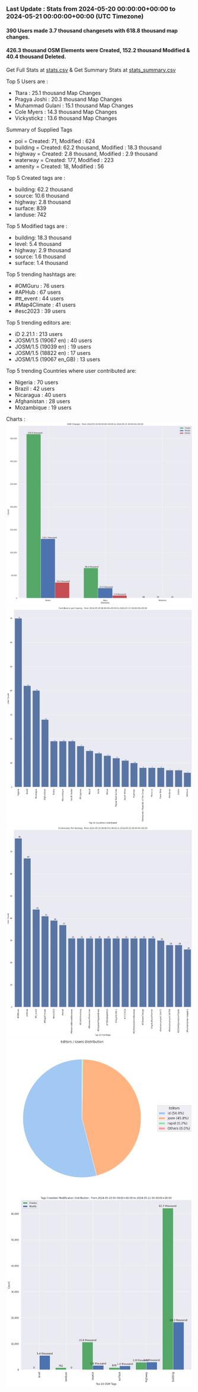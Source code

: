 ### Last Update : Stats from 2024-05-20 00:00:00+00:00 to 2024-05-21 00:00:00+00:00 (UTC Timezone)

#### 390 Users made 3.7 thousand changesets with 618.8 thousand map changes.
#### 426.3 thousand OSM Elements were Created, 152.2 thousand Modified & 40.4 thousand Deleted.
Get Full Stats at [stats.csv](/stats/hotosm/Daily/stats.csv)
 & Get Summary Stats at [stats_summary.csv](/stats/hotosm/Daily/stats_summary.csv)

Top 5 Users are : 
- Ttara : 25.1 thousand Map Changes
- Pragya Joshi : 20.3 thousand Map Changes
- Muhammad Gulani : 15.1 thousand Map Changes
- Cole Myers : 14.3 thousand Map Changes
- Vickystickz : 13.6 thousand Map Changes

Summary of Supplied Tags
- poi = Created: 71, Modified : 624
- building = Created: 62.2 thousand, Modified : 18.3 thousand
- highway = Created: 2.8 thousand, Modified : 2.9 thousand
- waterway = Created: 177, Modified : 223
- amenity = Created: 18, Modified : 56


Top 5 Created tags are :
- building: 62.2 thousand
- source: 10.6 thousand
- highway: 2.8 thousand
- surface: 839
- landuse: 742


Top 5 Modified tags are :
- building: 18.3 thousand
- level: 5.4 thousand
- highway: 2.9 thousand
- source: 1.6 thousand
- surface: 1.4 thousand


Top 5 trending hashtags are:
- #OMGuru : 76 users
- #APHub : 67 users
- #tt_event : 44 users
- #Map4Climate : 41 users
- #esc2023 : 39 users


Top 5 trending editors are:
- iD 2.21.1 : 213 users
- JOSM/1.5 (19067 en) : 40 users
- JOSM/1.5 (19039 en) : 19 users
- JOSM/1.5 (18822 en) : 17 users
- JOSM/1.5 (19067 en_GB) : 13 users


Top 5 trending Countries where user contributed are:
- Nigeria : 70 users
- Brazil : 42 users
- Nicaragua : 40 users
- Afghanistan : 28 users
- Mozambique : 19 users


 Charts : 
![Alt text](./stats_osm_changes.png) 
![Alt text](./stats_users_per_country.png) 
![Alt text](./stats_users_per_hashtag.png) 
![Alt text](./stats_editors_pie_chart.png) 
![Alt text](./stats_tags.png) 
